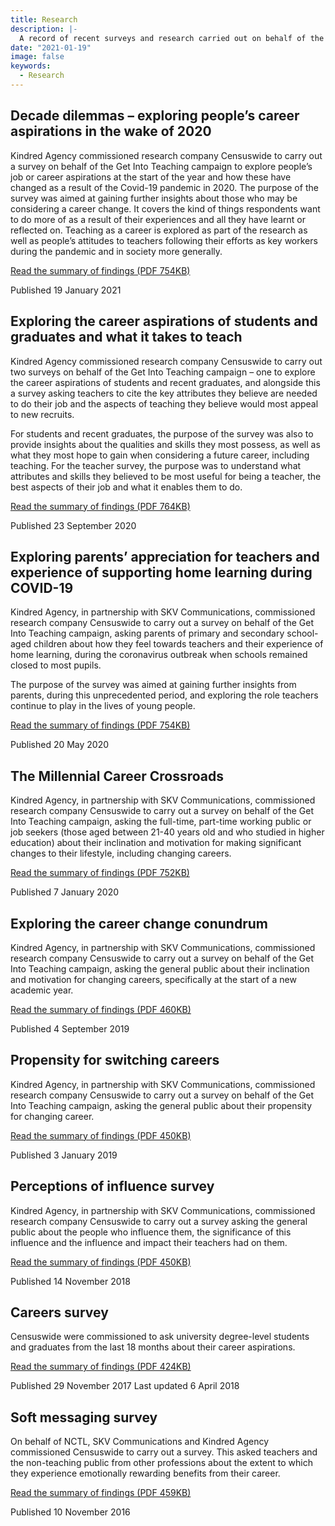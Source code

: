 ```yaml
---
title: Research
description: |-
  A record of recent surveys and research carried out on behalf of the Get Into Teaching campaign, such as the effect of the Covid-19 pandemic on people's career aspirations.
date: "2021-01-19"
image: false
keywords:
  - Research
---
```


## Decade dilemmas – exploring people’s career aspirations in the wake of 2020

Kindred Agency commissioned research company Censuswide to carry out a survey on behalf of the Get Into Teaching campaign to explore people’s job or career aspirations at the start of the year and how these have changed as a result of the Covid-19 pandemic in 2020.
The purpose of the survey was aimed at gaining further insights about those who may be considering a career change. It covers the kind of things respondents want to do more of as a result of their experiences and all they have learnt or reflected on. Teaching as a career is explored as part of the research as well as people’s attitudes to teachers following their efforts as key workers during the pandemic and in society more generally.

<a href="/assets/documents/exploring-career-aspirations-in-the-wake-of-2020.pdf" class="call-to-action-icon-button">
    Read the summary of findings (PDF 754KB)
    <i class="fas fa-file-pdf"></i>
</a>

Published 19 January 2021

## Exploring the career aspirations of students and graduates and what it takes to teach

Kindred Agency commissioned research company Censuswide to carry out two surveys on behalf of the Get Into Teaching campaign – one to explore the career aspirations of students and recent graduates, and alongside this a survey asking teachers to cite the key attributes they believe are needed to do their job and the aspects of teaching they believe would most appeal to new recruits.

For students and recent graduates, the purpose of the survey was also to provide insights about the qualities and skills they most possess, as well as what they most hope to gain when considering a future career, including teaching. For the teacher survey, the purpose was to understand what attributes and skills they believed to be most useful for being a teacher, the best aspects of their job and what it enables them to do.

<a href="/assets/documents/it-takes-you-to-teach.pdf" class="call-to-action-icon-button">
    Read the summary of findings (PDF 764KB)
    <i class="fas fa-file-pdf"></i>
</a>

Published 23 September 2020

## Exploring parents’ appreciation for teachers and experience of supporting home learning during COVID-19

Kindred Agency, in partnership with SKV Communications, commissioned research company Censuswide to carry out a survey on behalf of the Get Into Teaching campaign, asking parents of primary and secondary school-aged children about how they feel towards teachers and their experience of home learning, during the coronavirus outbreak when schools remained closed to most pupils.  

The purpose of the survey was aimed at gaining further insights from parents, during this unprecedented period, and exploring the role teachers continue to play in the lives of young people. 

<a href="/assets/documents/thank-a-teacher.pdf" class="call-to-action-icon-button">
    Read the summary of findings (PDF 754KB)
    <i class="fas fa-file-pdf"></i>
</a>

Published 20 May 2020

## The Millennial Career Crossroads

Kindred Agency, in partnership with SKV Communications, commissioned research company Censuswide to carry out a survey on behalf of the Get Into Teaching campaign, asking the full-time, part-time working public or job seekers (those aged between 21-40 years old and who studied in higher education) about their inclination and motivation for making significant changes to their lifestyle, including changing careers.

<a href="/assets/documents/millenial-career-crossroads.pdf" class="call-to-action-icon-button">
    Read the summary of findings (PDF 752KB)
    <i class="fas fa-file-pdf"></i>
</a>

Published 7 January 2020

## Exploring the career change conundrum

Kindred Agency, in partnership with SKV Communications, commissioned research company Censuswide to carry out a survey on behalf of the Get Into Teaching campaign, asking the general public about their inclination and motivation for changing careers, specifically at the start of a new academic year.

<a href="/assets/documents/career-conundrum.pdf" class="call-to-action-icon-button">
    Read the summary of findings (PDF 460KB)
    <i class="fas fa-file-pdf"></i>
</a>

Published 4 September 2019

## Propensity for switching careers

Kindred Agency, in partnership with SKV Communications, commissioned research company Censuswide to carry out a survey on behalf of the Get Into Teaching campaign, asking the general public about their propensity for changing career.

<a href="/assets/documents/career-change-research.pdf" class="call-to-action-icon-button">
    Read the summary of findings (PDF 450KB)
    <i class="fas fa-file-pdf"></i>
</a>

Published 3 January 2019

## Perceptions of influence survey

Kindred Agency, in partnership with SKV Communications, commissioned research company Censuswide to carry out a survey asking the general public about the people who influence them, the significance of this influence and the influence and impact their teachers had on them. 

<a href="/assets/documents/exploring-career-aspirations-in-the-wake-of-2020.pdf" class="call-to-action-icon-button">
    Read the summary of findings (PDF 450KB)
    <i class="fas fa-file-pdf"></i>
</a>

Published 14 November 2018

## Careers survey

Censuswide were commissioned to ask university degree-level students and graduates from the last 18 months about their career aspirations. 

<a href="/assets/documents/career-survey-summary.pdf" class="call-to-action-icon-button">
    Read the summary of findings (PDF 424KB)
    <i class="fas fa-file-pdf"></i>
</a>

Published 29 November 2017
Last updated 6 April 2018

## Soft messaging survey

On behalf of NCTL, SKV Communications and Kindred Agency commissioned Censuswide to carry out a survey. This asked teachers and the non-teaching public from other professions about the extent to which they experience emotionally rewarding benefits from their career.

<a href="/assets/documents/exploring-career-aspirations-in-the-wake-of-2020.pdf" class="call-to-action-icon-button">
    Read the summary of findings (PDF 459KB)
    <i class="fas fa-file-pdf"></i>
</a>

Published 10 November 2016 